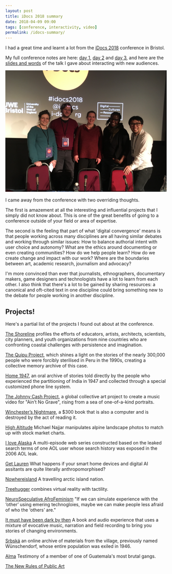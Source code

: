 ```yaml
---
layout: post
title: iDocs 2018 summary
date: 2018-04-09 09:00
tags: [conference, interactivity, video]
permalink: /idocs-summary/
---
```


I had a great time and learnt a lot from the [iDocs 2018](https://idocs2018.dcrc.org.uk/) conference in Bristol.

My full conference notes are here: [day 1](/idocs-day-1/), [day 2](/idocs-day-2/) and [day 3](/idocs-day-3/), and here are the [slides and words](/new-audiences/) of the talk I gave about interacting with new audiences. 

![](/images/i-docs/idocs.JPG)

I came away from the conference with two overriding thoughts. 

The first is amazement at all the interesting and influential projects that I simply did not know about. This is one of the great benefits of going to a conference outside of your field or area of expertise. 

The second is the feeling that part of what 'digital convergence' means is that people working across many disciplines are all having similar debates and working through similar issues: How to balance authorial intent with user choice and autonomy? What are the ethics around documenting or even creating communities? How do we help people learn? How do we create change and impact with our work? Where are the boundaries between art, academic research, journalism and advocacy?

I'm more convinced than ever that journalists, ethnographers, documentary makers, game designers and technologists have a lot to learn from each other. I also think that there's a lot to be gained by sharing  resources: a canonical and oft-cited text in one discipline could bring something new to the debate for people working in another discipline.

## Projects!

Here's a partial list of the projects I found out about at the conference.

[The Shoreline](http://theshorelineproject.org/) profiles the efforts of educators, artists, architects, scientists, city planners, and youth organizations from nine countries who are confronting coastal challenges with persistence and imagination.

[The Quipu Project](https://interactive.quipu-project.com), which shines a light on the stories of the nearly 300,000 people who were forcibly sterilised in Peru in the 1990s, creating a collective memory archive of this case. 

[Home 1947](https://home1947.com), an oral archive of stories told directly by the people who experienced the partitioning of India in 1947 and collected through a special customized phone line system.

[The Johnny Cash Project](http://www.thejohnnycashproject.com/), a global collective art project to create a music video for "Ain’t No Grave", rising from a sea of one-of-a-kind portraits.

[Winchester’s Nightmare](https://nickm.com/if/winchester.html), a $300 book that is also a computer and is destroyed by the act of reading it.

[High Altitude](http://www.michaelnajjar.com/artworks/high-altitude#1) Michael Najjar manipulates alpine landscape photos to match up with stock market charts.

[I love Alaska](https://www.youtube.com/watch?v=c-SOCGdPyNU) A multi-episode web series constructed based on the leaked search terms of one AOL user whose search history was exposed in the 2006 AOL leak.

[Get Lauren](http://lauren-mccarthy.com/LAUREN) What happens if your smart home devices and digital AI assitants are quite literally anthropomorphised?

[Nowhereisland](http://nowhereisland.org/) A travelling arctic island nation.  

[Treehugger](https://vimeo.com/200977502) combines virtual reality with tactility.

[NeuroSpeculative AfroFeminism](http://www.hyphen-labs.com/nsaf.html) "If we can simulate experience with the ‘other’ using emering technogloies, maybe we can make people less afraid of who the ‘others’ are."

[It must have been dark by then](https://ambientlit.com/index.php/it-must-have-been-dark-by-then/) A book and audio experience that uses a mixture of evocative music, narration and field recording to bring you stories of changing environments.

[Srbská](http://www.srbska.org/about) an online archive of materials from the village, previously named Wünschendorf, whose entire population was exiled in 1946.

[Alma](http://alma.arte.tv/en/) Testimony of a member of one of Guatemala's most brutal gangs.

[The New Rules of Public Art](https://studiotosituation.files.wordpress.com/2015/01/the_new_rule_of_public_art.pdf)